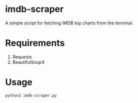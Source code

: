 # imdb-scraper
A simple script for fetching IMDB top charts from the terminal.

# Requirements
1. Requests
2. BeautifulSoup4

# Usage
`python3 imdb-scraper.py`
